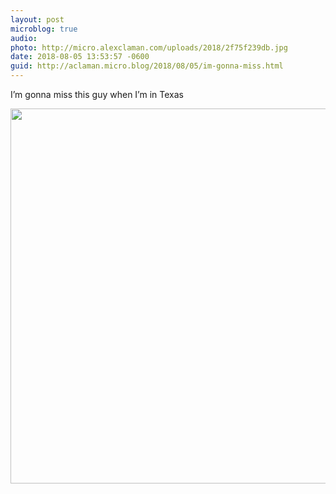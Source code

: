 ```yaml
---
layout: post
microblog: true
audio: 
photo: http://micro.alexclaman.com/uploads/2018/2f75f239db.jpg
date: 2018-08-05 13:53:57 -0600
guid: http://aclaman.micro.blog/2018/08/05/im-gonna-miss.html
---
```

I’m gonna miss this guy when I’m in Texas

<img src="http://micro.alexclaman.com/uploads/2018/2f75f239db.jpg" width="600" height="600" />
